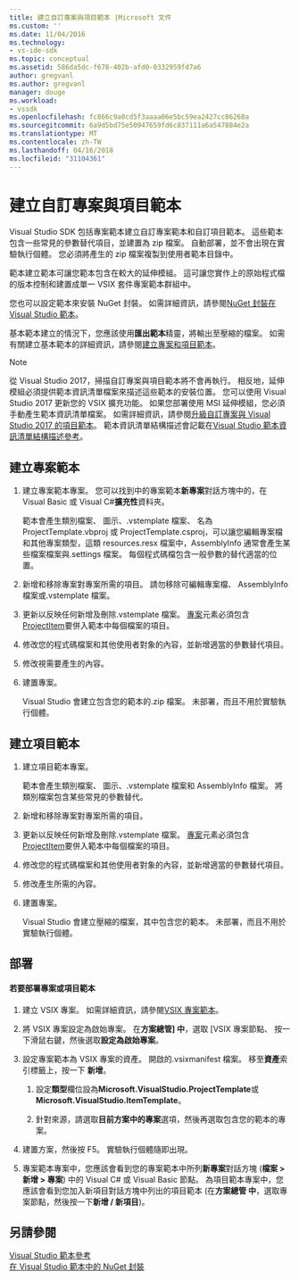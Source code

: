 ```yaml
---
title: 建立自訂專案與項目範本 |Microsoft 文件
ms.custom: ''
ms.date: 11/04/2016
ms.technology:
- vs-ide-sdk
ms.topic: conceptual
ms.assetid: 586da5dc-f678-402b-afd0-0332959fd7a6
author: gregvanl
ms.author: gregvanl
manager: douge
ms.workload:
- vssdk
ms.openlocfilehash: fc866c9a0cd5f3aaaa06e5bc59ea2427cc86268a
ms.sourcegitcommit: 6a9d5bd75e50947659fd6c837111a6a547884e2a
ms.translationtype: MT
ms.contentlocale: zh-TW
ms.lasthandoff: 04/16/2018
ms.locfileid: "31104361"
---
```

# <a name="creating-custom-project-and-item-templates"></a>建立自訂專案與項目範本

Visual Studio SDK 包括專案範本建立自訂專案範本和自訂項目範本。 這些範本包含一些常見的參數替代項目，並建置為 zip 檔案。 自動部署，並不會出現在實驗執行個體。 您必須將產生的 zip 檔案複製到使用者範本目錄中。
  
範本建立範本可讓您範本包含在較大的延伸模組。 這可讓您實作上的原始程式檔的版本控制和建置成單一 VSIX 套件專案範本群組中。  
  
您也可以設定範本來安裝 NuGet 封裝。 如需詳細資訊，請參閱[NuGet 封裝在 Visual Studio 範本](/nuget/visual-studio-extensibility/visual-studio-templates)。

基本範本建立的情況下，您應該使用**匯出範本**精靈，將輸出至壓縮的檔案。 如需有關建立基本範本的詳細資訊，請參閱[建立專案和項目範本](../ide/creating-project-and-item-templates.md)。  

> [!NOTE]
> 從 Visual Studio 2017，掃描自訂專案與項目範本將不會再執行。 相反地，延伸模組必須提供範本資訊清單檔案來描述這些範本的安裝位置。 您可以使用 Visual Studio 2017 更新您的 VSIX 擴充功能。 如果您部署使用 MSI 延伸模組，您必須手動產生範本資訊清單檔案。 如需詳細資訊，請參閱[升級自訂專案與 Visual Studio 2017 的項目範本](../extensibility/upgrading-custom-project-and-item-templates-for-visual-studio-2017.md)。 範本資訊清單結構描述會記載在[Visual Studio 範本資訊清單結構描述參考](../extensibility/visual-studio-template-manifest-schema-reference.md)。

## <a name="creating-a-project-template"></a>建立專案範本  
  
1.  建立專案範本專案。 您可以找到中的專案範本**新專案**對話方塊中的，在 Visual Basic 或 Visual C#**擴充性**資料夾。  
  
     範本會產生類別檔案、 圖示、.vstemplate 檔案、 名為 ProjectTemplate.vbproj 或 ProjectTemplate.csproj，可以讓您編輯專案檔和其他專案類型，這類 resources.resx 檔案中，AssemblyInfo 通常會產生某些檔案檔案與.settings 檔案。 每個程式碼檔包含一般參數的替代適當的位置。  
  
2.  新增和移除專案對專案所需的項目。 請勿移除可編輯專案檔、 AssemblyInfo 檔案或.vstemplate 檔案。  
  
3.  更新以反映任何新增及刪除.vstemplate 檔案。 [專案](../extensibility/project-element-visual-studio-templates.md)元素必須包含[ProjectItem](../extensibility/projectitem-element-visual-studio-item-templates.md)要併入範本中每個檔案的項目。  
  
4.  修改您的程式碼檔案和其他使用者對象的內容，並新增適當的參數替代項目。  
  
5.  修改視需要產生的內容。  
  
6.  建置專案。  
  
     Visual Studio 會建立包含您的範本的.zip 檔案。 未部署，而且不用於實驗執行個體。  
  
## <a name="creating-an-item-template"></a>建立項目範本  
  
1.  建立項目範本專案。  
  
     範本會產生類別檔案、 圖示、.vstemplate 檔案和 AssemblyInfo 檔案。 將類別檔案包含某些常見的參數替代。  
  
2.  新增和移除專案對專案所需的項目。  
  
3.  更新以反映任何新增及刪除.vstemplate 檔案。 [專案](../extensibility/project-element-visual-studio-templates.md)元素必須包含[ProjectItem](../extensibility/projectitem-element-visual-studio-item-templates.md)要併入範本中每個檔案的項目。  
  
4.  修改您的程式碼檔案和其他使用者對象的內容，並新增適當的參數替代項目。  
  
5.  修改產生所需的內容。  
  
6.  建置專案。  
  
     Visual Studio 會建立壓縮的檔案，其中包含您的範本。 未部署，而且不用於實驗執行個體。  
  
## <a name="deployment"></a>部署  
  
#### <a name="to-deploy-the-project-or-item-template"></a>若要部署專案或項目範本  
  
1.  建立 VSIX 專案。 如需詳細資訊，請參閱[VSIX 專案範本](../extensibility/vsix-project-template.md)。  
  
2.  將 VSIX 專案設定為啟始專案。 在**方案總管] 中**，選取 [VSIX 專案節點、 按一下滑鼠右鍵，然後選取**設定為啟始專案**。  
  
3.  設定專案範本為 VSIX 專案的資產。 開啟的.vsixmanifest 檔案。 移至**資產**索引標籤上，按一下 **新增**。  
  
    1.  設定**類型**欄位設為**Microsoft.VisualStudio.ProjectTemplate**或**Microsoft.VisualStudio.ItemTemplate**。  
  
    2.  針對來源，請選取**目前方案中的專案**選項，然後再選取包含您的範本的專案。  
  
4.  建置方案，然後按 F5。 實驗執行個體隨即出現。  
  
5.  專案範本專案中，您應該會看到您的專案範本中所列**新專案**對話方塊 (**檔案 > 新增 > 專案**) 中的 Visual C# 或 Visual Basic 節點。 為項目範本專案中，您應該會看到您加入新項目對話方塊中列出的項目範本 (在**方案總管 中**，選取專案節點，然後按一下**新增 / 新項目**)。  
  
## <a name="see-also"></a>另請參閱

[Visual Studio 範本參考](../ide/visual-studio-template-reference.md)  
[在 Visual Studio 範本中的 NuGet 封裝](/nuget/visual-studio-extensibility/visual-studio-templates)
